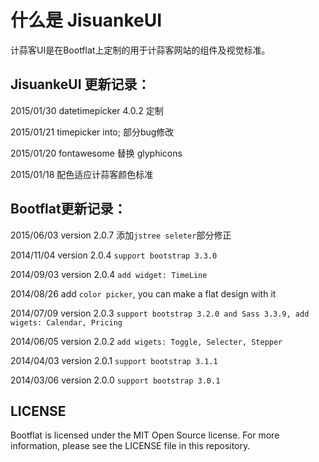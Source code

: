 # 什么是 JisuankeUI

计蒜客UI是在Bootflat上定制的用于计蒜客网站的组件及视觉标准。

## JisuankeUI 更新记录：


2015/01/30 datetimepicker 4.0.2 定制

2015/01/21 timepicker into; 部分bug修改

2015/01/20 fontawesome 替换 glyphicons

2015/01/18 配色适应计蒜客颜色标准

## Bootflat更新记录：

2015/06/03 version 2.0.7 添加`jstree seleter`部分修正

2014/11/04 version 2.0.4 `support bootstrap 3.3.0`

2014/09/03 version 2.0.4 `add widget: TimeLine`

2014/08/26  add `color picker`, you can make a flat design with it

2014/07/09 version 2.0.3 `support bootstrap 3.2.0 and Sass 3.3.9, add wigets: Calendar, Pricing`

2014/06/05 version 2.0.2 `add wigets: Toggle, Selecter, Stepper`

2014/04/03 version 2.0.1 `support bootstrap 3.1.1`

2014/03/06 version 2.0.0 `support bootstrap 3.0.1`

## LICENSE

Bootflat is licensed under the MIT Open Source license. For more information, please see the LICENSE file in this repository.
